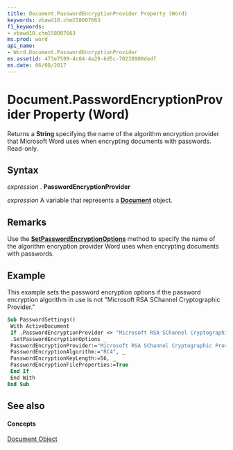 ```yaml
---
title: Document.PasswordEncryptionProvider Property (Word)
keywords: vbawd10.chm158007663
f1_keywords:
- vbawd10.chm158007663
ms.prod: word
api_name:
- Word.Document.PasswordEncryptionProvider
ms.assetid: 473e7599-4c04-4a29-6d5c-70228900dedf
ms.date: 06/08/2017
---
```



# Document.PasswordEncryptionProvider Property (Word)

Returns a  **String** specifying the name of the algorithm encryption provider that Microsoft Word uses when encrypting documents with passwords. Read-only.


## Syntax

 _expression_ . **PasswordEncryptionProvider**

 _expression_ A variable that represents a **[Document](Word.Document.md)** object.


## Remarks

Use the  **[SetPasswordEncryptionOptions](Word.Document.SetPasswordEncryptionOptions.md)** method to specify the name of the algorithm encryption provider Word uses when encrypting documents with passwords.


## Example

This example sets the password encryption options if the password encryption algorithm in use is not "Microsoft RSA SChannel Cryptographic Provider."


```vb
Sub PasswordSettings() 
 With ActiveDocument 
 If .PasswordEncryptionProvider <> "Microsoft RSA SChannel Cryptographic Provider" Then 
 .SetPasswordEncryptionOptions _ 
 PasswordEncryptionProvider:="Microsoft RSA SChannel Cryptographic Provider", _ 
 PasswordEncryptionAlgorithm:="RC4", _ 
 PasswordEncryptionKeyLength:=56, _ 
 PasswordEncryptionFileProperties:=True 
 End If 
 End With 
End Sub
```


## See also


#### Concepts


[Document Object](Word.Document.md)

